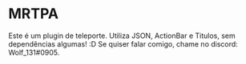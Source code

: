 # MRTPA

Este é um plugin de teleporte. Utiliza JSON, ActionBar e Titulos, sem dependências algumas! :D 
Se quiser falar comigo, chame no discord: Wolf_131#0905.
